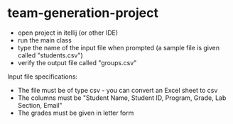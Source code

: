 # team-generation-project

- open project in itellij (or other IDE)
- run the main class
- type the name of the input file when prompted (a sample file is given called "students.csv")
- verify the output file called "groups.csv"



Input file specifications:
- The file must be of type csv - you can convert an Excel sheet to csv
- The columns must be "Student Name, Student ID, Program, Grade, Lab Section, Email"
- The grades must be given in letter form

